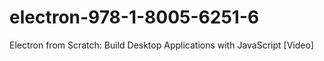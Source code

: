 # electron-978-1-8005-6251-6
Electron from Scratch: Build Desktop Applications with JavaScript [Video]
